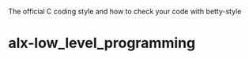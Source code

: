 The official C coding style and how to check your code with betty-style
# alx-low_level_programming
